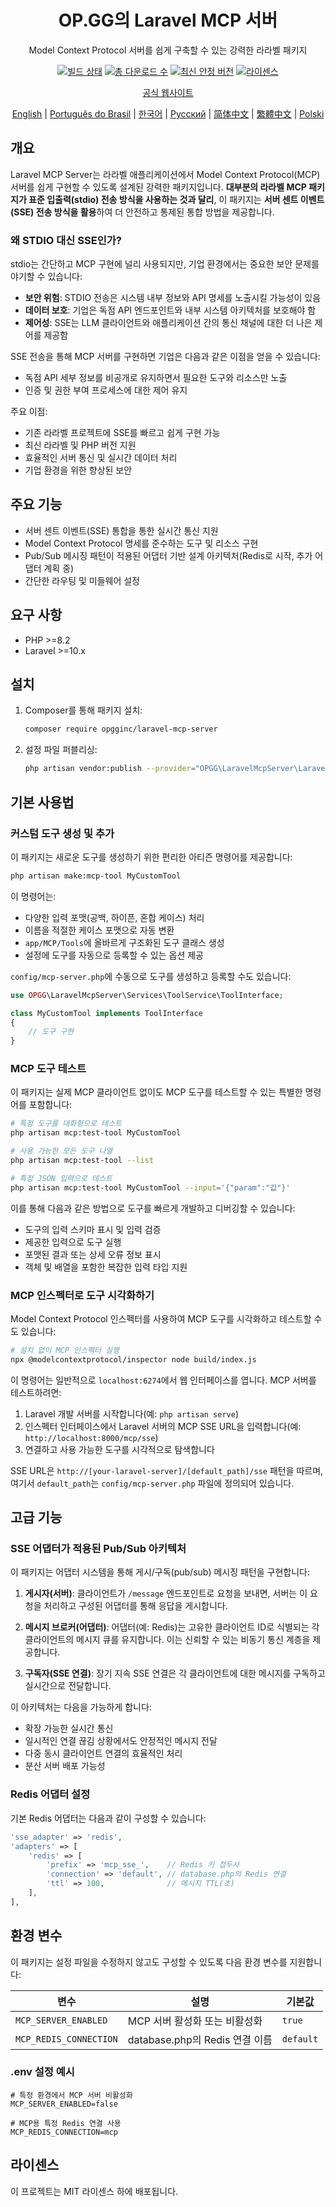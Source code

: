 <h1 align="center">OP.GG의 Laravel MCP 서버</h1>

<p align="center">
  Model Context Protocol 서버를 쉽게 구축할 수 있는 강력한 라라벨 패키지
</p>

<p align="center">
<a href="https://github.com/opgginc/laravel-mcp-server/actions"><img src="https://github.com/opgginc/laravel-mcp-server/actions/workflows/tests.yml/badge.svg" alt="빌드 상태"></a>
<a href="https://packagist.org/packages/opgginc/laravel-mcp-server"><img src="https://img.shields.io/packagist/dt/opgginc/laravel-mcp-server" alt="총 다운로드 수"></a>
<a href="https://packagist.org/packages/opgginc/laravel-mcp-server"><img src="https://img.shields.io/packagist/v/opgginc/laravel-mcp-server" alt="최신 안정 버전"></a>
<a href="https://packagist.org/packages/opgginc/laravel-mcp-server"><img src="https://img.shields.io/packagist/l/opgginc/laravel-mcp-server" alt="라이센스"></a>
</p>

<p align="center">
<a href="https://op.gg/open-source/laravel-mcp-server">공식 웹사이트</a>
</p>

<p align="center">
  <a href="README.md">English</a> |
  <a href="README.pt-BR.md">Português do Brasil</a> |
  <a href="README.ko.md">한국어</a> |
  <a href="README.ru.md">Русский</a> |
  <a href="README.zh-CN.md">简体中文</a> |
  <a href="README.zh-TW.md">繁體中文</a> |
  <a href="README.pl.md">Polski</a>
</p>

## 개요

Laravel MCP Server는 라라벨 애플리케이션에서 Model Context Protocol(MCP) 서버를 쉽게 구현할 수 있도록 설계된 강력한 패키지입니다. **대부분의 라라벨 MCP 패키지가 표준 입출력(stdio) 전송 방식을 사용하는 것과 달리**, 이 패키지는 **서버 센트 이벤트(SSE) 전송 방식을 활용**하여 더 안전하고 통제된 통합 방법을 제공합니다.

### 왜 STDIO 대신 SSE인가?

stdio는 간단하고 MCP 구현에 널리 사용되지만, 기업 환경에서는 중요한 보안 문제를 야기할 수 있습니다:

- **보안 위험**: STDIO 전송은 시스템 내부 정보와 API 명세를 노출시킬 가능성이 있음
- **데이터 보호**: 기업은 독점 API 엔드포인트와 내부 시스템 아키텍처를 보호해야 함
- **제어성**: SSE는 LLM 클라이언트와 애플리케이션 간의 통신 채널에 대한 더 나은 제어를 제공함

SSE 전송을 통해 MCP 서버를 구현하면 기업은 다음과 같은 이점을 얻을 수 있습니다:

- 독점 API 세부 정보를 비공개로 유지하면서 필요한 도구와 리소스만 노출
- 인증 및 권한 부여 프로세스에 대한 제어 유지

주요 이점:

- 기존 라라벨 프로젝트에 SSE를 빠르고 쉽게 구현 가능
- 최신 라라벨 및 PHP 버전 지원
- 효율적인 서버 통신 및 실시간 데이터 처리
- 기업 환경을 위한 향상된 보안

## 주요 기능

- 서버 센트 이벤트(SSE) 통합을 통한 실시간 통신 지원
- Model Context Protocol 명세를 준수하는 도구 및 리소스 구현
- Pub/Sub 메시징 패턴이 적용된 어댑터 기반 설계 아키텍처(Redis로 시작, 추가 어댑터 계획 중)
- 간단한 라우팅 및 미들웨어 설정

## 요구 사항

- PHP >=8.2
- Laravel >=10.x

## 설치

1. Composer를 통해 패키지 설치:

   ```bash
   composer require opgginc/laravel-mcp-server
   ```

2. 설정 파일 퍼블리싱:
   ```bash
   php artisan vendor:publish --provider="OPGG\LaravelMcpServer\LaravelMcpServerServiceProvider"
   ```

## 기본 사용법

### 커스텀 도구 생성 및 추가

이 패키지는 새로운 도구를 생성하기 위한 편리한 아티즌 명령어를 제공합니다:

```bash
php artisan make:mcp-tool MyCustomTool
```

이 명령어는:

- 다양한 입력 포맷(공백, 하이픈, 혼합 케이스) 처리
- 이름을 적절한 케이스 포맷으로 자동 변환
- `app/MCP/Tools`에 올바르게 구조화된 도구 클래스 생성
- 설정에 도구를 자동으로 등록할 수 있는 옵션 제공

`config/mcp-server.php`에 수동으로 도구를 생성하고 등록할 수도 있습니다:

```php
use OPGG\LaravelMcpServer\Services\ToolService\ToolInterface;

class MyCustomTool implements ToolInterface
{
    // 도구 구현
}
```

### MCP 도구 테스트

이 패키지는 실제 MCP 클라이언트 없이도 MCP 도구를 테스트할 수 있는 특별한 명령어를 포함합니다:

```bash
# 특정 도구를 대화형으로 테스트
php artisan mcp:test-tool MyCustomTool

# 사용 가능한 모든 도구 나열
php artisan mcp:test-tool --list

# 특정 JSON 입력으로 테스트
php artisan mcp:test-tool MyCustomTool --input='{"param":"값"}'
```

이를 통해 다음과 같은 방법으로 도구를 빠르게 개발하고 디버깅할 수 있습니다:

- 도구의 입력 스키마 표시 및 입력 검증
- 제공한 입력으로 도구 실행
- 포맷된 결과 또는 상세 오류 정보 표시
- 객체 및 배열을 포함한 복잡한 입력 타입 지원

### MCP 인스펙터로 도구 시각화하기

Model Context Protocol 인스펙터를 사용하여 MCP 도구를 시각화하고 테스트할 수도 있습니다:

```bash
# 설치 없이 MCP 인스펙터 실행
npx @modelcontextprotocol/inspector node build/index.js
```

이 명령어는 일반적으로 `localhost:6274`에서 웹 인터페이스를 엽니다. MCP 서버를 테스트하려면:

1. Laravel 개발 서버를 시작합니다(예: `php artisan serve`)
2. 인스펙터 인터페이스에서 Laravel 서버의 MCP SSE URL을 입력합니다(예: `http://localhost:8000/mcp/sse`)
3. 연결하고 사용 가능한 도구를 시각적으로 탐색합니다

SSE URL은 `http://[your-laravel-server]/[default_path]/sse` 패턴을 따르며, 여기서 `default_path`는 `config/mcp-server.php` 파일에 정의되어 있습니다.

## 고급 기능

### SSE 어댑터가 적용된 Pub/Sub 아키텍처

이 패키지는 어댑터 시스템을 통해 게시/구독(pub/sub) 메시징 패턴을 구현합니다:

1. **게시자(서버)**: 클라이언트가 `/message` 엔드포인트로 요청을 보내면, 서버는 이 요청을 처리하고 구성된 어댑터를 통해 응답을 게시합니다.

2. **메시지 브로커(어댑터)**: 어댑터(예: Redis)는 고유한 클라이언트 ID로 식별되는 각 클라이언트의 메시지 큐를 유지합니다. 이는 신뢰할 수 있는 비동기 통신 계층을 제공합니다.

3. **구독자(SSE 연결)**: 장기 지속 SSE 연결은 각 클라이언트에 대한 메시지를 구독하고 실시간으로 전달합니다.

이 아키텍처는 다음을 가능하게 합니다:

- 확장 가능한 실시간 통신
- 일시적인 연결 끊김 상황에서도 안정적인 메시지 전달
- 다중 동시 클라이언트 연결의 효율적인 처리
- 분산 서버 배포 가능성

### Redis 어댑터 설정

기본 Redis 어댑터는 다음과 같이 구성할 수 있습니다:

```php
'sse_adapter' => 'redis',
'adapters' => [
    'redis' => [
        'prefix' => 'mcp_sse_',    // Redis 키 접두사
        'connection' => 'default', // database.php의 Redis 연결
        'ttl' => 100,              // 메시지 TTL(초)
    ],
],
```

## 환경 변수

이 패키지는 설정 파일을 수정하지 않고도 구성할 수 있도록 다음 환경 변수를 지원합니다:

| 변수 | 설명 | 기본값 |
|----------|-------------|--------|
| `MCP_SERVER_ENABLED` | MCP 서버 활성화 또는 비활성화 | `true` |
| `MCP_REDIS_CONNECTION` | database.php의 Redis 연결 이름 | `default` |

### .env 설정 예시

```
# 특정 환경에서 MCP 서버 비활성화
MCP_SERVER_ENABLED=false

# MCP용 특정 Redis 연결 사용
MCP_REDIS_CONNECTION=mcp
```

## 라이센스

이 프로젝트는 MIT 라이센스 하에 배포됩니다.
